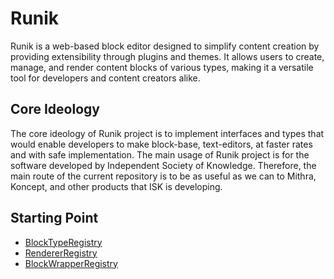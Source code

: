 # Runik
Runik is a web-based block editor designed to simplify content creation by providing extensibility through plugins and themes. It allows users to create, manage, and render content blocks of various types, making it a versatile tool for developers and content creators alike.

## Core Ideology
The core ideology of Runik project is to implement interfaces and types that would enable developers to make block-base, text-editors, at faster rates and with safe implementation. The main usage of Runik project is for the software developed by Independent Society of Knowledge. Therefore, the main route of the current repository is to be as useful as we can to Mithra, Koncept, and other products that ISK is developing.

## Starting Point

- [BlockTypeRegistry](./blockTypeRegistry.md)
- [RendererRegistry](./rendererRegistry.md)
- [BlockWrapperRegistry](./blockWrapperRegistry.md)
